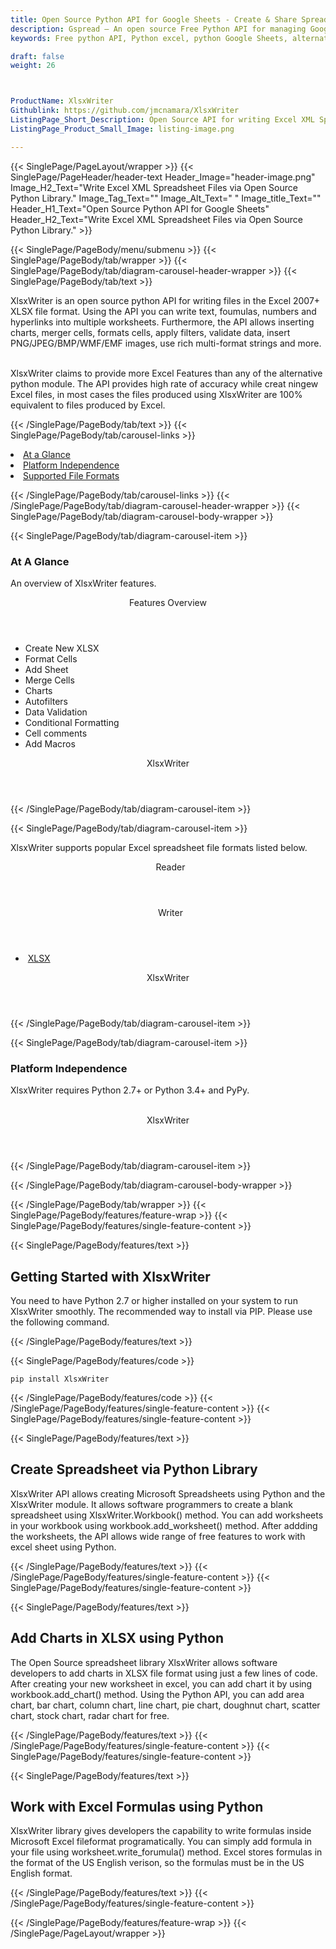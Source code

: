 ```yaml
---
title: Open Source Python API for Google Sheets - Create & Share Spreadsheet
description: Gspread – An open source Free Python API for managing Google Sheets. Developers can create, modify, share and parse Excel XML Spreadsheets via Python library.
keywords: Free python API, Python excel, python Google Sheets, alternative to MS Excel, python XML library, python Share Excel XML file, python Excel API, python Spreadsheets API, Read XML file, parse Excel XML Spreadsheets, merging Excel XML spreadsheets, read excel XML files,  generate Excel files

draft: false
weight: 26



ProductName: XlsxWriter
Githublink: https://github.com/jmcnamara/XlsxWriter
ListingPage_Short_Description: Open Source API for writing Excel XML Spreadsheet Files in your own python applications.
ListingPage_Product_Small_Image: listing-image.png 

---
```


{{< SinglePage/PageLayout/wrapper >}}
{{< SinglePage/PageHeader/header-text
Header_Image="header-image.png"
Image_H2_Text="Write Excel XML Spreadsheet Files via Open Source Python Library."
Image_Tag_Text=""
Image_Alt_Text=" "
Image_title_Text=""
Header_H1_Text="Open Source Python API for Google Sheets"
Header_H2_Text="Write Excel XML Spreadsheet Files via Open Source Python Library." >}}

{{< SinglePage/PageBody/menu/submenu >}}
{{< SinglePage/PageBody/tab/wrapper >}}
{{< SinglePage/PageBody/tab/diagram-carousel-header-wrapper >}}
{{< SinglePage/PageBody/tab/text >}}



<p>XlsxWriter is an open source python API for writing files in the Excel 2007+ XLSX file format. Using the API you can write text, foumulas, numbers and hyperlinks into multiple worksheets. Furthermore, the API allows inserting charts, merger cells, formats cells, apply filters, validate data, insert PNG/JPEG/BMP/WMF/EMF images, use rich multi-format strings and more.  </p>
<p>XlsxWriter claims to provide more Excel Features than any of the alternative python module. The API provides high rate of accuracy while creat ningew Excel files, in most cases the files produced using XlsxWriter are 100% equivalent to files produced by Excel.</p>

{{< /SinglePage/PageBody/tab/text >}}
{{< SinglePage/PageBody/tab/carousel-links >}}

<li data-target="#diagramcarousel" data-slide-to="0"><a href="#">At a Glance</a></li>
<li data-target="#diagramcarousel" data-slide-to="2"><a href="#">Platform Independence</a></li>
<li data-target="#diagramcarousel" data-slide-to="1"><a class="activetab" href="#">Supported File Formats</a></li>


{{< /SinglePage/PageBody/tab/carousel-links >}}
{{< /SinglePage/PageBody/tab/diagram-carousel-header-wrapper >}}
{{< SinglePage/PageBody/tab/diagram-carousel-body-wrapper >}}

{{< SinglePage/PageBody/tab/diagram-carousel-item >}}
<h3>At A Glance</h3>
<p>An overview of XlsxWriter features.</p>
<div class="diagram1 d1-poi">
<div class="d1-row">
<div class="d1-col d1-left"><header>Features Overview</header>
<ul>
<li>Create New XLSX</li>
<li>Format Cells</li>
<li>Add Sheet</li>
<li>Merge Cells</li>
<li>Charts</li>
<li>Autofilters</li>
<li>Data Validation</li>
<li>Conditional Formatting</li>
<li>Cell comments</li>
<li>Add Macros</li>
</ul>
</div>
</div>
<div class="d1-logo" style="border: none;"><header>XlsxWriter</header><footer><small></small></footer></div>
<!--/logo--></div>
<!--/diagram1-->
{{< /SinglePage/PageBody/tab/diagram-carousel-item >}}

{{< SinglePage/PageBody/tab/diagram-carousel-item >}}
<p>XlsxWriter supports popular Excel spreadsheet file formats listed below.</p>
<div class="diagram1 d2  d1-poi">
<div class="d1-row">
<div class="d1-col d1-left"><header><i class="fa fa-arrows-v "> </i> Reader</header></div>
<!--/left-->
<div class="d1-col d1-right"><header><i class="fa  fa-long-arrow-down"> </i> Writer</header>
<ul>
<li> <a href="https://wiki.fileformat.com/spreadsheet/xlsx/">XLSX</a> </li>
</ul>
</div>
<!--/right--></div>
<!--/row-->
<div class="d1-logo" style="border: none;"><header>XlsxWriter</header><footer><small></small></footer></div>
<!--/logo--></div>
<!--/diagram2-->
{{< /SinglePage/PageBody/tab/diagram-carousel-item >}}

{{< SinglePage/PageBody/tab/diagram-carousel-item >}}
<h3>Platform Independence</h3>
<p>XlsxWriter requires Python 2.7+ or Python 3.4+ and PyPy.</p>
<div class="diagram1 d1-poi">
<div class="d1-row"><!--/left-->
<div class="d1-col d1-right"> </div>
<!--/right--></div>
<!--/row-->
<div class="d1-logo" style="border: none;"><!--<img src='listing-image.png' alt="Compression APIs for .NET" />--><header>XlsxWriter</header><footer><small></small></footer></div>
<!--/logo--></div>
<!--/diagram2 -->
{{< /SinglePage/PageBody/tab/diagram-carousel-item >}}

{{< /SinglePage/PageBody/tab/diagram-carousel-body-wrapper >}}

{{< /SinglePage/PageBody/tab/wrapper >}}
{{< SinglePage/PageBody/features/feature-wrap >}}
{{< SinglePage/PageBody/features/single-feature-content >}}

{{< SinglePage/PageBody/features/text >}}
<h2 class="h2title">Getting Started with XlsxWriter</h2>
<p>You need to have Python 2.7 or higher installed on your system to run XlsxWriter smoothly. The recommended way to install via PIP. Please use the following command.</p>
{{< /SinglePage/PageBody/features/text >}}

{{< SinglePage/PageBody/features/code >}}
<pre><code class="html">pip install XlsxWriter</code></pre>


{{< /SinglePage/PageBody/features/code >}}
{{< /SinglePage/PageBody/features/single-feature-content >}}
{{< SinglePage/PageBody/features/single-feature-content >}}

{{< SinglePage/PageBody/features/text >}}
<h2 class="h2title">Create Spreadsheet via Python Library</h2>
<p>XlsxWriter API allows creating Microsoft Spreadsheets using Python and the XlsxWriter module. It allows software programmers to create a blank spreadsheet using XlsxWriter.Workbook() method. You can add worksheets in your workbook using workbook.add_worksheet() method. After addding the worksheets, the API allows wide range of free features to work with excel sheet using Python.</p>

{{< /SinglePage/PageBody/features/text >}}
{{< /SinglePage/PageBody/features/single-feature-content >}}
{{< SinglePage/PageBody/features/single-feature-content >}}

{{< SinglePage/PageBody/features/text >}}
<h2 class="h2title">Add Charts in XLSX using Python</h2>
<p>The Open Source spreadsheet library XlsxWriter allows software developers to add charts in XLSX file format using just a few lines of code. After creating your new worksheet in excel, you can add chart it by using workbook.add_chart() method. Using the Python API, you can add area chart, bar chart, column chart, line chart, pie chart, doughnut chart, scatter chart, stock chart, radar chart for free.</p>

{{< /SinglePage/PageBody/features/text >}}
{{< /SinglePage/PageBody/features/single-feature-content >}}
{{< SinglePage/PageBody/features/single-feature-content >}}

{{< SinglePage/PageBody/features/text >}}
<h2 class="h2title">Work with Excel Formulas using Python</h2>
<p>XlsxWriter library gives developers the capability to write formulas inside Microsoft Excel fileformat programatically. You can simply add formula in your file using worksheet.write_forumula() method. Excel stores formulas in the format of the US English verison, so the formulas must be in the US English format.</p>

{{< /SinglePage/PageBody/features/text >}}
{{< /SinglePage/PageBody/features/single-feature-content >}}

{{< /SinglePage/PageBody/features/feature-wrap >}}
{{< /SinglePage/PageLayout/wrapper >}}